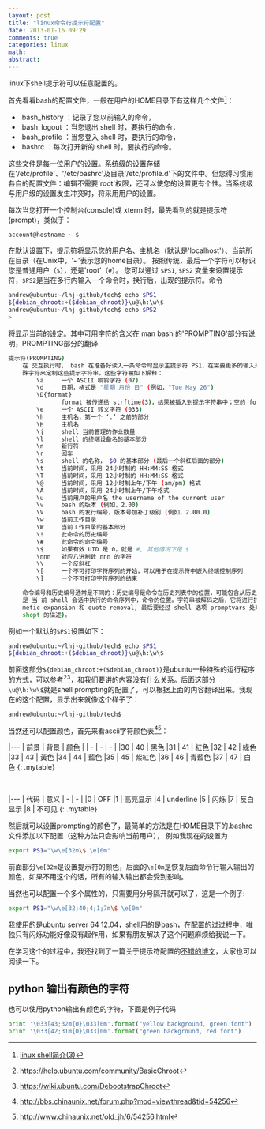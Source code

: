 ```yaml
---
layout: post
title: "linux命令行提示符配置"
date: 2013-01-16 09:29
comments: true
categories: linux 
math: 
abstract: 
---
```


linux下shell提示符可以任意配置的。

首先看看bash的配置文件，一般在用户的HOME目录下有这样几个文件[^1]：

* .bash\_history ：记录了您以前输入的命令，
* .bash\_logout ：当您退出 shell 时，要执行的命令，
* .bash\_profile ：当您登入 shell 时，要执行的命令，
* .bashrc ：每次打开新的 shell 时，要执行的命令。

这些文件是每一位用户的设置。系统级的设置存储在'/etc/profile'、'/etc/bashrc'及目录'/etc/profile.d'下的文件中。但您得习惯用各自的配置文件：编辑不需要'root'权限，还可以使您的设置更有个性。当系统级与用户级的设置发生冲突时，将采用用户的设置。

每次当您打开一个控制台(console)或 xterm 时，最先看到的就是提示符(prompt)，类似于：

``` bash
account@hostname ~ $
```

在默认设置下，提示符将显示您的用户名、主机名（默认是'localhost'）、当前所在目录（在Unix中，'~'表示您的home目录）。
按照传统，最后一个字符可以标识您是普通用户（`$`），还是'root'（`#`）。
您可以通过 `$PS1`, `$PS2` 变量来设置提示符，`$PS2`是当在多行内输入一个命令时，换行后，出现的提示符。命令

<!-- more -->

``` bash
andrew@ubuntu:~/lhj-github/tech$ echo $PS1
${debian_chroot:+($debian_chroot)}\u@\h:\w\$
andrew@ubuntu:~/lhj-github/tech$ echo $PS2
>
```

将显示当前的设定。其中可用字符的含义在 man bash 的'PROMPTING'部分有说明，PROMPTING部分的翻译

``` bash
提示符(PROMPTING)
    在 交互执行时， bash 在准备好读入一条命令时显示主提示符 PS1，在需要更多的输入来完成一条命令时显示 PS2。 Bash 允许通过插入一些反斜杠转义的特
    殊字符来定制这些提示字符串，这些字符被如下解释：
        \a     一个 ASCII 响铃字符 (07)
        \d     日期，格式是 "星期 月份 日" (例如，"Tue May 26")
        \D{format}
               format 被传递给 strftime(3)，结果被插入到提示字符串中；空的 format 将使用语言环境特定的时间格式。花括号是必需的
        \e     一个 ASCII 转义字符 (033)
        \h     主机名，第一个 ‘.’ 之前的部分
        \H     主机名
        \j     shell 当前管理的作业数量
        \l     shell 的终端设备名的基本部分
        \n     新行符
        \r     回车
        \s     shell 的名称， $0 的基本部分 (最后一个斜杠后面的部分)
        \t     当前时间，采用 24小时制的 HH:MM:SS 格式
        \T     当前时间，采用 12小时制的 HH:MM:SS 格式
        \@     当前时间，采用 12小时制上午/下午 (am/pm) 格式
        \A     当前时间，采用 24小时制上午/下午格式
        \u     当前用户的用户名 the username of the current user
        \v     bash 的版本 (例如，2.00)
        \V     bash 的发行编号，版本号加补丁级别 (例如，2.00.0)
        \w     当前工作目录
        \W     当前工作目录的基本部分
        \!     此命令的历史编号
        \#     此命令的命令编号
        \$     如果有效 UID 是 0，就是 #, 其他情况下是 $
        \nnn   对应八进制数 nnn 的字符
        \\     一个反斜杠
        \[     一个不可打印字符序列的开始，可以用于在提示符中嵌入终端控制序列
        \]     一个不可打印字符序列的结束

    命令编号和历史编号通常是不同的：历史编号是命令在历史列表中的位置，可能包含从历史文件中恢复的命令 (参见下面的 HISTORY 历史章节)，而命令编 号
    是 当 前 shell 会话中执行的命令序列中，命令的位置。字符串被解码之后，它将进行扩展，要经过 parameter expansion, command substitution, arith‐
    metic expansion 和 quote removal, 最后要经过 shell 选项 promptvars 处理 (参见下面的 shell 内建命令(SHELL BUILTIN COMMANDS) 章节中，对 命 令
    shopt 的描述)。
```

例如一个默认的`$PS1`设置如下：

``` bash
andrew@ubuntu:~/lhj-github/tech$ echo $PS1
${debian_chroot:+($debian_chroot)}\u@\h:\w\$
``` 

前面这部分`${debian_chroot:+($debian_chroot)}`是ubuntu一种特殊的运行程序的方式，可以参考[^3][^4]，和我们要讲的内容没有什么关系。后面这部分`\u@\h:\w\$`就是shell prompting的配置了，可以根据上面的内容翻译出来。我现在的这个配置，显示出来就像这个样子了：

``` bash
andrew@ubuntu:~/lhj-github/tech$
```

当然还可以配置颜色，首先来看ascii字符颜色表[^5][^6]：

|---
| 前景 | 背景 | 颜色 |
| - | - | - |
|30 | 40 |  黑色
|31 | 41 | 紅色
|32 | 42 | 綠色
|33 | 43 | 黃色
|34 | 44 | 藍色
|35 | 45 | 紫紅色
|36 | 46 | 青藍色
|37 | 47 | 白色
{: .mytable}

<br/>

|---
| 代码 |  意义
| - | - |
|0 | OFF
|1 | 高亮显示
|4 | underline
|5 | 闪烁
|7 | 反白显示
|8 | 不可见
{: .mytable}

然后就可以设置prompting的颜色了，最简单的方法是在HOME目录下的.bashrc文件添加以下配置（这种方法只会影响当前用户），
例如我现在的设置为

``` bash
export PS1="\w\e[32m\$ \e[0m"
```

前面部分`\e[32m`是设置提示符的颜色，后面的`\e[0m`是恢复后面命令行输入输出的颜色，如果不用这个的话，所有的输入输出都会受到影响。

当然也可以配置一个多个属性的，只需要用分号隔开就可以了，这是一个例子:

``` bash
export PS1="\w\e[32;40;4;1;7m\$ \e[0m"
```

我使用的是ubuntu server 64 12.04，shell用的是bash，在配置的过过程中，唯独只有闪烁功能好像没有起作用，如果有朋友解决了这个问题麻烦给我说一下。

在学习这个的过程中，我还找到了一篇关于提示符配置的[不错的博文](http://blog.sina.com.cn/s/blog_6d0cbb0301019egu.html)，大家也可以阅读一下。

## python 输出有颜色的字符

也可以使用python输出有颜色的字符，下面是例子代码

``` python
print '\033[43;32m{0}\033[0m'.format("yellow background, green font")
print '\033[42;31m{0}\033[0m'.format("green background, red font")
```

[^1]: [linux shell简介(3)](http://blog.chinaunix.net/uid-13342902-id-2901676.html)
[^2]: <http://forum.ubuntu.org.cn/viewtopic.php?p=858115>
[^3]: <https://help.ubuntu.com/community/BasicChroot>
[^4]: <https://wiki.ubuntu.com/DebootstrapChroot>
[^5]: <http://bbs.chinaunix.net/forum.php?mod=viewthread&tid=54256>
[^6]: <http://www.chinaunix.net/old_jh/6/54256.html>
